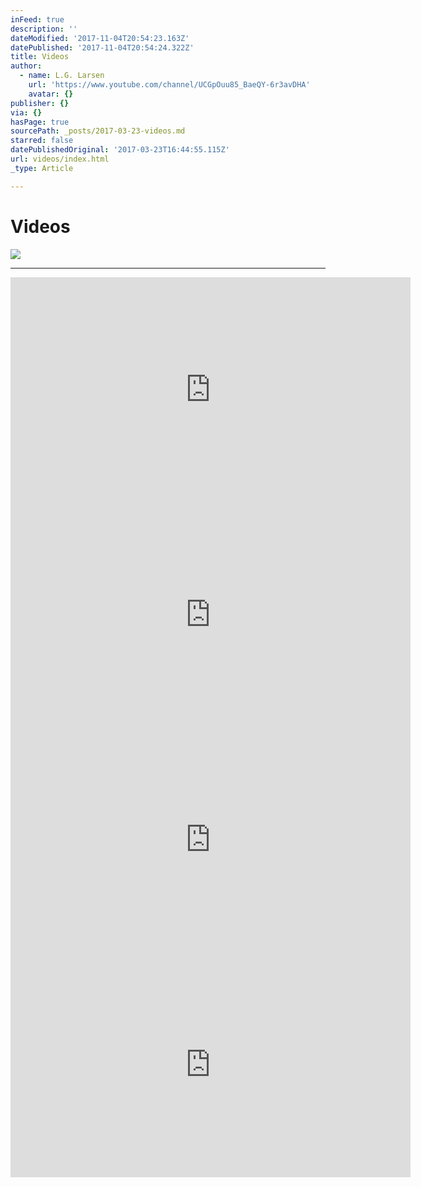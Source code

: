 ```yaml
---
inFeed: true
description: ''
dateModified: '2017-11-04T20:54:23.163Z'
datePublished: '2017-11-04T20:54:24.322Z'
title: Videos
author:
  - name: L.G. Larsen
    url: 'https://www.youtube.com/channel/UCGpOuu85_BaeQY-6r3avDHA'
    avatar: {}
publisher: {}
via: {}
hasPage: true
sourcePath: _posts/2017-03-23-videos.md
starred: false
datePublishedOriginal: '2017-03-23T16:44:55.115Z'
url: videos/index.html
_type: Article

---
```

# Videos
![](https://the-grid-user-content.s3-us-west-2.amazonaws.com/845d689c-498c-4975-83e2-e214567cdefe.jpg)

---

<iframe src="https://cdn.embedly.com/widgets/media.html?src=https%3A%2F%2Fwww.youtube.com%2Fembed%2FXeoVcXzhdxE%3Ffeature%3Doembed&amp;url=http%3A%2F%2Fwww.youtube.com%2Fwatch%3Fv%3DXeoVcXzhdxE&amp;image=https%3A%2F%2Fi.ytimg.com%2Fvi%2FXeoVcXzhdxE%2Fhqdefault.jpg&amp;key=b7d04c9b404c499eba89ee7072e1c4f7&amp;type=text%2Fhtml&amp;schema=youtube" width="640" height="360" scrolling="no" frameborder="0" allowfullscreen="" style=""></iframe>

<iframe src="https://cdn.embedly.com/widgets/media.html?src=https%3A%2F%2Fwww.youtube.com%2Fembed%2FvTAwDHZCkpg%3Ffeature%3Doembed&amp;url=http%3A%2F%2Fwww.youtube.com%2Fwatch%3Fv%3DvTAwDHZCkpg&amp;image=https%3A%2F%2Fi.ytimg.com%2Fvi%2FvTAwDHZCkpg%2Fhqdefault.jpg&amp;key=b7d04c9b404c499eba89ee7072e1c4f7&amp;type=text%2Fhtml&amp;schema=youtube" width="640" height="360" scrolling="no" frameborder="0" allowfullscreen="" style=""></iframe>

<iframe src="https://cdn.embedly.com/widgets/media.html?src=https%3A%2F%2Fwww.youtube.com%2Fembed%2FUNVJa1V_Zdw%3Ffeature%3Doembed&amp;url=http%3A%2F%2Fwww.youtube.com%2Fwatch%3Fv%3DUNVJa1V_Zdw&amp;image=https%3A%2F%2Fi.ytimg.com%2Fvi%2FUNVJa1V_Zdw%2Fhqdefault.jpg&amp;key=b7d04c9b404c499eba89ee7072e1c4f7&amp;type=text%2Fhtml&amp;schema=youtube" width="640" height="360" scrolling="no" frameborder="0" allowfullscreen="" style=""></iframe>

<iframe src="https://cdn.embedly.com/widgets/media.html?src=https%3A%2F%2Fwww.youtube.com%2Fembed%2FmWUpjBU59WE%3Ffeature%3Doembed&amp;url=http%3A%2F%2Fwww.youtube.com%2Fwatch%3Fv%3DmWUpjBU59WE&amp;image=https%3A%2F%2Fi.ytimg.com%2Fvi%2FmWUpjBU59WE%2Fhqdefault.jpg&amp;key=b7d04c9b404c499eba89ee7072e1c4f7&amp;type=text%2Fhtml&amp;schema=youtube" width="640" height="360" scrolling="no" frameborder="0" allowfullscreen="" style=""></iframe>